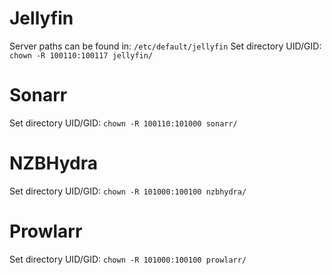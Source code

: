 # Jellyfin

Server paths can be found in: `/etc/default/jellyfin`
Set directory UID/GID: `chown -R 100110:100117 jellyfin/`

# Sonarr

Set directory UID/GID: `chown -R 100110:101000 sonarr/`

# NZBHydra

Set directory UID/GID: `chown -R 101000:100100 nzbhydra/`

# Prowlarr

Set directory UID/GID: `chown -R 101000:100100 prowlarr/`
